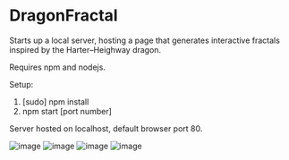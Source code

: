 # DragonFractal

Starts up a local server, hosting a page that generates interactive fractals inspired by the Harter–Heighway dragon.

Requires npm and nodejs.

Setup:

1. [sudo] npm install
2. npm start [port number]

Server hosted on localhost, default browser port 80.

![image](https://cloud.githubusercontent.com/assets/8880269/23838063/800d6676-075f-11e7-8219-fbea28f28e1e.png)
![image](https://cloud.githubusercontent.com/assets/8880269/24073582/7c6d0a3c-0bc7-11e7-93dd-89e8acdd69cd.png)
![image](https://cloud.githubusercontent.com/assets/8880269/24074736/6776afc4-0bdc-11e7-9336-f49abcbd5e94.png)
![image](https://cloud.githubusercontent.com/assets/8880269/24074765/2e594d86-0bdd-11e7-9a3c-cc645a9b6743.png)
